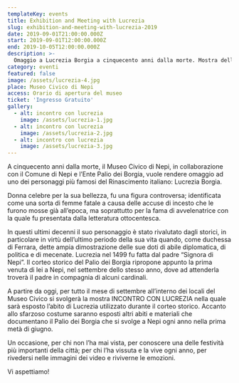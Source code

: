 ```yaml
---
templateKey: events
title: Exhibition and Meeting with Lucrezia
slug: exhibition-and-meeting-with-lucrezia-2019
date: 2019-09-01T21:00:00.000Z
start: 2019-09-01T12:00:00.000Z
end: 2019-10-05T12:00:00.000Z
description: >-
  Omaggio a Lucrezia Borgia a cinquecento anni dalla morte. Mostra dell’abito di Lucrezia e di altri costumi e oggetti utilizzati durante il corteo storico del Palio dei Borgia di Nepi
category: eventi
featured: false
image: /assets/lucrezia-4.jpg
place: Museo Civico di Nepi
access: Orario di apertura del museo
ticket: 'Ingresso Gratuito'
gallery:
  - alt: incontro con lucrezia
    image: /assets/lucrezia-1.jpg
  - alt: incontro con lucrezia
    image: /assets/lucrezia-2.jpg
  - alt: incontro con lucrezia
    image: /assets/lucrezia-3.jpg
---
```

A cinquecento anni dalla morte, il Museo Civico di Nepi, in collaborazione con il Comune di Nepi e l’Ente Palio dei Borgia, vuole rendere omaggio ad uno dei personaggi più famosi del Rinascimento italiano: Lucrezia Borgia.

Donna celebre per la sua bellezza, fu una figura controversa; identificata come una sorta di femme fatale a causa delle accuse di incesto che le furono mosse già all’epoca, ma soprattutto per la fama di avvelenatrice con la quale fu presentata dalla letteratura ottocentesca.

In questi ultimi decenni il suo personaggio è stato rivalutato dagli storici, in particolare in virtù dell’ultimo periodo della sua vita quando, come duchessa di Ferrara, dette ampia dimostrazione delle sue doti di abile diplomatica, di politica e di mecenate.
Lucrezia nel 1499 fu fatta dal padre “Signora di Nepi”. Il corteo storico del Palio dei Borgia ripropone appunto la prima venuta di lei a Nepi, nel settembre dello stesso anno, dove ad attenderla troverà il padre in compagnia di alcuni cardinali.

A partire da oggi, per tutto il mese di settembre all’interno dei locali del Museo Civico si svolgerà la mostra INCONTRO CON LUCREZIA nella quale sarà esposto l’abito di Lucrezia utilizzato durante il corteo storico. Accanto allo sfarzoso costume saranno esposti altri abiti e materiali che documentano il Palio dei Borgia che si svolge a Nepi ogni anno nella prima metà di giugno.

Un occasione, per chi non l’ha mai vista, per conoscere una delle festività più importanti della città; per chi l’ha vissuta e la vive ogni anno, per rivedersi nelle immagini dei video e riviverne le emozioni.

Vi aspettiamo!